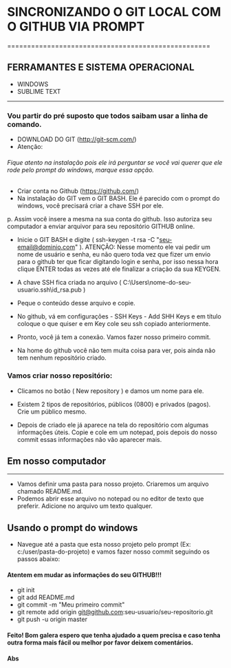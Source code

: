# SINCRONIZANDO O GIT LOCAL COM O GITHUB VIA PROMPT
===================================================

## FERRAMANTES E SISTEMA OPERACIONAL
- WINDOWS
- SUBLIME TEXT
-------------------------------------

### Vou partir do pré suposto que todos saibam usar a linha de comando.

* DOWNLOAD DO GIT (http://git-scm.com/)
* Atenção: 
###### Fique atento na instalação pois ele irá perguntar se você vai querer que ele rode pelo prompt do windows, marque essa opção.

* Criar conta no Github (https://github.com/)
* Na instalação do GIT vem o GIT BASH. Ele é parecido com o prompt do windows, você precisará criar a chave SSH por ele.

p. Assim você insere a mesma na sua conta do github. Isso autoriza seu computador a enviar arquivor para seu repositório GITHUB online.

* Inicie o GIT BASH e digite ( ssh-keygen -t rsa -C "seu-email@dominio.com" ). ATENÇÃO: Nesse momento ele vai pedir um nome de usuário e senha, eu não quero toda vez que fizer um envio para o github ter que ficar digitando login e senha, por isso nessa hora clique ENTER todas as vezes até ele finalizar a criação da sua KEYGEN.

* A chave SSH fica criada no arquivo ( C:\Users\nome-do-seu-usuario\.ssh\id_rsa.pub )

* Peque o conteúdo desse arquivo e copie.

* No github, vá em configurações - SSH Keys - Add SHH Keys e em título coloque o que quiser e em Key cole seu ssh copiado anteriormente.

* Pronto, você já tem a conexão. Vamos fazer nosso primeiro commit.

* Na home do github você não tem muita coisa para ver, pois ainda não tem nenhum repositório criado.

### Vamos criar nosso repositório:

* Clicamos no botão ( New repository ) e damos um nome para ele.
* Existem 2 tipos de repositórios, públicos (0800) e privados (pagos). Crie um público mesmo.

* Depois de criado ele já aparece na tela do repositório com algumas informações úteis. Copie e cole em um notepad, pois depois do nosso commit essas informações não vão aparecer mais.

## Em nosso computador
---

- Vamos definir uma pasta para nosso projeto. Criaremos um arquivo chamado README.md.
- Podemos abrir esse arquivo no notepad ou no editor de texto que preferir. Adicione no arquivo um texto qualquer.

## Usando o prompt do windows

* Navegue até a pasta que esta nosso projeto pelo prompt (Ex: c:/user/pasta-do-projeto) e vamos fazer nosso commit seguindo os passos abaixo:
#### Atentem em mudar as informações do seu GITHUB!!!

* git init
* git add README.md
* git commit -m "Meu primeiro commit"
* git remote add origin git@github.com:seu-usuario/seu-repositorio.git
* git push -u origin master

#### Feito! Bom galera espero que tenha ajudado a quem precisa e caso tenha outra forma mais  fácil ou melhor por favor deixem comentários.
#### Abs